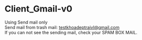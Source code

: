 # Client_Gmail-v0
Using Send mail only   
Send mail from trash mail: testkhoadeptraivl@gmail.com <br />
If you can not see the sending mail, check your SPAM BOX MAIL.
